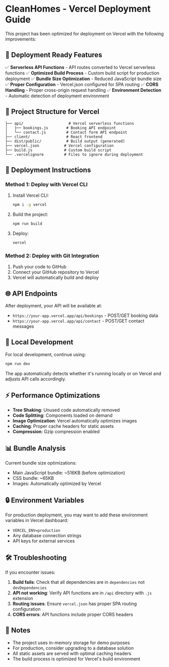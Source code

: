 # CleanHomes - Vercel Deployment Guide

This project has been optimized for deployment on Vercel with the following improvements:

## 🚀 Deployment Ready Features

✅ **Serverless API Functions** - API routes converted to Vercel serverless functions
✅ **Optimized Build Process** - Custom build script for production deployment
✅ **Bundle Size Optimization** - Reduced JavaScript bundle size
✅ **Proper Configuration** - Vercel.json configured for SPA routing
✅ **CORS Handling** - Proper cross-origin request handling
✅ **Environment Detection** - Automatic detection of deployment environment

## 📁 Project Structure for Vercel

```
├── api/                    # Vercel serverless functions
│   ├── bookings.js        # Booking API endpoint
│   └── contact.js         # Contact form API endpoint
├── client/                # React frontend
├── dist/public/           # Build output (generated)
├── vercel.json           # Vercel configuration
├── build.js              # Custom build script
└── .vercelignore         # Files to ignore during deployment
```

## 🔧 Deployment Instructions

### Method 1: Deploy with Vercel CLI

1. Install Vercel CLI:
   ```bash
   npm i -g vercel
   ```

2. Build the project:
   ```bash
   npm run build
   ```

3. Deploy:
   ```bash
   vercel
   ```

### Method 2: Deploy with Git Integration

1. Push your code to GitHub
2. Connect your GitHub repository to Vercel
3. Vercel will automatically build and deploy

## 🌐 API Endpoints

After deployment, your API will be available at:
- `https://your-app.vercel.app/api/bookings` - POST/GET booking data
- `https://your-app.vercel.app/api/contact` - POST/GET contact messages

## 🔄 Local Development

For local development, continue using:
```bash
npm run dev
```

The app automatically detects whether it's running locally or on Vercel and adjusts API calls accordingly.

## ⚡ Performance Optimizations

- **Tree Shaking**: Unused code automatically removed
- **Code Splitting**: Components loaded on demand
- **Image Optimization**: Vercel automatically optimizes images
- **Caching**: Proper cache headers for static assets
- **Compression**: Gzip compression enabled

## 📊 Bundle Analysis

Current bundle size optimizations:
- Main JavaScript bundle: ~516KB (before optimization)
- CSS bundle: ~65KB
- Images: Automatically optimized by Vercel

## 🔒 Environment Variables

For production deployment, you may want to add these environment variables in Vercel dashboard:
- `VERCEL_ENV=production`
- Any database connection strings
- API keys for external services

## 🛠 Troubleshooting

If you encounter issues:

1. **Build fails**: Check that all dependencies are in `dependencies` not `devDependencies`
2. **API not working**: Verify API functions are in `/api` directory with `.js` extension
3. **Routing issues**: Ensure `vercel.json` has proper SPA routing configuration
4. **CORS errors**: API functions include proper CORS headers

## 📝 Notes

- The project uses in-memory storage for demo purposes
- For production, consider upgrading to a database solution
- All static assets are served with optimal caching headers
- The build process is optimized for Vercel's build environment